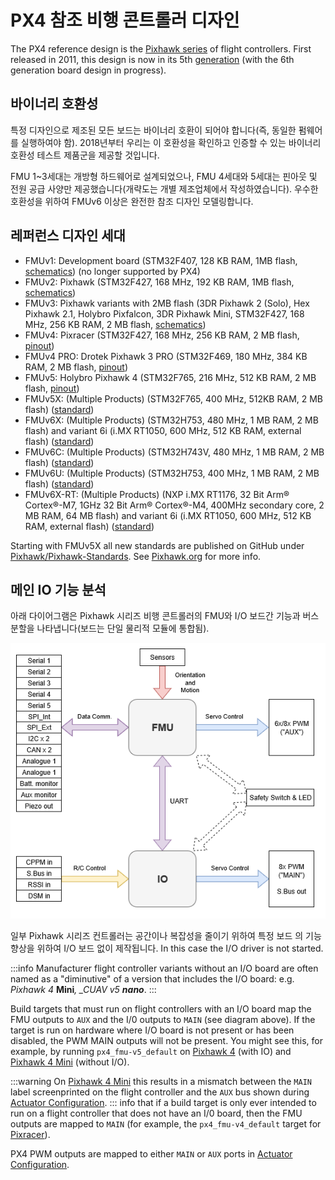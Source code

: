 # PX4 참조 비행 콘트롤러 디자인

The PX4 reference design is the [Pixhawk series](../flight_controller/pixhawk_series.md) of flight controllers. First released in 2011, this design is now in its 5th [generation](#reference_design_generations) (with the 6th generation board design in progress).

## 바이너리 호환성

특정 디자인으로 제조된 모든 보드는 바이너리 호환이 되어야 합니다(즉, 동일한 펌웨어를 실행하여야 함). 2018년부터 우리는 이 호환성을 확인하고 인증할 수 있는 바이너리 호환성 테스트 제품군을 제공할 것입니다.

FMU 1~3세대는 개방형 하드웨어로 설계되었으나, FMU 4세대와 5세대는 핀아웃 및 전원 공급 사양만 제공했습니다(개략도는 개별 제조업체에서 작성하였습니다). 우수한 호환성을 위하여 FMUv6 이상은 완전한 참조 디자인 모델링합니다.

<a id="reference_design_generations"></a>

## 레퍼런스 디자인 세대

- FMUv1: Development board \(STM32F407, 128 KB RAM, 1MB flash, [schematics](https://github.com/PX4/Hardware/tree/master/FMUv1)\) (no longer supported by PX4)
- FMUv2: Pixhawk \(STM32F427, 168 MHz, 192 KB RAM, 1MB flash, [schematics](https://github.com/PX4/Hardware/tree/master/FMUv2)\)
- FMUv3: Pixhawk variants with 2MB flash \(3DR Pixhawk 2 \(Solo\), Hex Pixhawk 2.1, Holybro Pixfalcon, 3DR Pixhawk Mini, STM32F427, 168 MHz, 256 KB RAM, 2 MB flash, [schematics](https://github.com/PX4/Hardware/tree/master/FMUv3_REV_D)\)
- FMUv4: Pixracer \(STM32F427, 168 MHz, 256 KB RAM, 2 MB flash, [pinout](https://docs.google.com/spreadsheets/d/1raRRouNsveQz8cj-EneWG6iW0dqGfRAifI91I2Sr5E0/edit#gid=1585075739)\)
- FMUv4 PRO: Drotek Pixhawk 3 PRO \(STM32F469, 180 MHz, 384 KB RAM, 2 MB flash, [pinout](https://docs.google.com/spreadsheets/d/1raRRouNsveQz8cj-EneWG6iW0dqGfRAifI91I2Sr5E0/edit#gid=1585075739)\)
- FMUv5: Holybro Pixhawk 4 \(STM32F765, 216 MHz, 512 KB RAM, 2 MB flash, [pinout](https://docs.google.com/spreadsheets/d/1-n0__BYDedQrc_2NHqBenG1DNepAgnHpSGglke-QQwY/edit#gid=912976165)\)
- FMUv5X: (Multiple Products) \(STM32F765, 400 MHz, 512KB RAM, 2 MB flash\)  ([standard](https://github.com/pixhawk/Pixhawk-Standards/blob/master/DS-011%20Pixhawk%20Autopilot%20v5X%20Standard.pdf))
- FMUv6X: (Multiple Products) \(STM32H753, 480 MHz, 1 MB RAM, 2 MB flash\) and variant 6i \(i.MX RT1050, 600 MHz, 512 KB RAM, external flash\) ([standard](https://github.com/pixhawk/Pixhawk-Standards/blob/master/DS-012%20Pixhawk%20Autopilot%20v6X%20Standard.pdf))
- FMUv6C: (Multiple Products) \(STM32H743V, 480 MHz, 1 MB RAM, 2 MB flash\) ([standard](https://github.com/pixhawk/Pixhawk-Standards/blob/master/DS-018%20Pixhawk%20Autopilot%20v6C%20Standard.pdf))
- FMUv6U: (Multiple Products) \(STM32H753, 400 MHz, 1 MB RAM, 2 MB flash\) ([standard](https://github.com/pixhawk/Pixhawk-Standards/blob/master/DS-016%20Pixhawk%20Autopilot%20v6U%20Standard.pdf))
- FMUv6X-RT: (Multiple Products) \(NXP i.MX RT1176, 32 Bit Arm® Cortex®-M7, 1GHz 32 Bit Arm® Cortex®-M4, 400MHz secondary core, 2 MB RAM, 64 MB flash\) and variant 6i \(i.MX RT1050, 600 MHz, 512 KB RAM, external flash\) ([standard](https://github.com/pixhawk/Pixhawk-Standards/blob/master/DS-020%20Pixhawk%20Autopilot%20v6X-RT%20Standard.pdf))

Starting with FMUv5X all new standards are published on GitHub under [Pixhawk/Pixhawk-Standards](https://github.com/pixhawk/Pixhawk-Standards). See [Pixhawk.org](https://pixhawk.org) for more info.

## 메인 IO 기능 분석

아래 다이어그램은 Pixhawk 시리즈 비행 콘트롤러의  FMU와 I/O 보드간 기능과 버스 분할을 나타냅니다(보드는 단일 물리적 모듈에 통합됨).

![PX4 Main/IO Functional Breakdown](../../assets/diagrams/px4_fmu_io_functions.png)

<!-- Draw.io version of file can be found here: https://drive.google.com/file/d/1H0nK7Ufo979BE9EBjJ_ccVx3fcsilPS3/view?usp=sharing -->

일부 Pixhawk 시리즈 컨트롤러는 공간이나 복잡성을 줄이기 위하여 특정 보드 의 기능 향상을 위하여 I/O 보드 없이 제작됩니다.
In this case the I/O driver is not started.

:::info
Manufacturer flight controller variants without an I/O board are often named as a "diminutive" of a version that includes the I/O board: e.g. _Pixhawk 4_ **Mini**_, \_CUAV v5 **nano**_.
:::

Build targets that must run on flight controllers with an I/O board map the FMU outputs to `AUX` and the I/0 outputs to `MAIN` (see diagram above).
If the target is run on hardware where I/O board is not present or has been disabled, the PWM MAIN outputs will not be present.
You might see this, for example, by running `px4_fmu-v5_default` on [Pixhawk 4](../flight_controller/pixhawk4.md) (with IO) and [Pixhawk 4 Mini](../flight_controller/pixhawk4_mini.md) (without I/O).

:::warning
On [Pixhawk 4 Mini](../flight_controller/pixhawk4_mini.md) this results in a mismatch between the `MAIN` label screenprinted on the flight controller and the `AUX` bus shown during [Actuator Configuration](../config/actuators.md).
::: info that if a build target is only ever intended to run on a flight controller that does not have an I/0 board, then the FMU outputs are mapped to `MAIN` (for example, the `px4_fmu-v4_default` target for [Pixracer](../flight_controller/pixracer.md)).

PX4 PWM outputs are mapped to either `MAIN` or `AUX` ports in [Actuator Configuration](../config/actuators.md).
